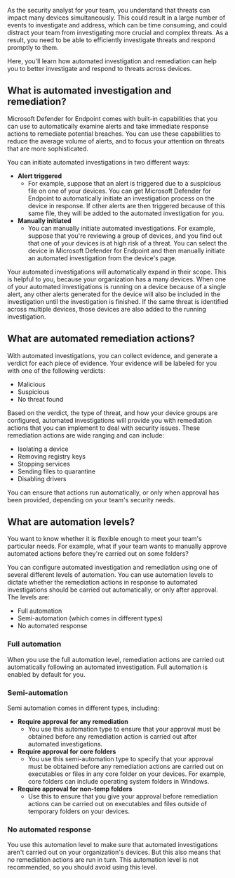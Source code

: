 As the security analyst for your team, you understand that threats can impact many devices simultaneously. This could result in a large number of events to investigate and address, which can be time consuming, and could distract your team from investigating more crucial and complex threats. As a result, you need to be able to efficiently investigate threats and respond promptly to them.

Here, you'll learn how automated investigation and remediation can help you to better investigate and respond to threats across devices.

## What is automated investigation and remediation?

Microsoft Defender for Endpoint comes with built-in capabilities that you can use to automatically examine alerts and take immediate response actions to remediate potential breaches. You can use these capabilities to reduce the average volume of alerts, and to focus your attention on threats that are more sophisticated.

You can initiate automated investigations in two different ways:

- **Alert triggered**
  - For example, suppose that an alert is triggered due to a suspicious file on one of your devices. You can get Microsoft Defender for Endpoint to automatically initiate an investigation process on the device in response. If other alerts are then triggered because of this same file, they will be added to the automated investigation for you.
- **Manually initiated**
  - You can manually initiate automated investigations. For example, suppose that you're reviewing a group of devices, and you find out that one of your devices is at high risk of a threat. You can select the device in Microsoft Defender for Endpoint and then manually initiate an automated investigation from the device's page.

Your automated investigations will automatically expand in their scope.  This is helpful to you, because your organization has a many devices. When one of your automated investigations is running on a device because of a single alert, any other alerts generated for the device will also be included in the investigation until the investigation is finished. If the same threat is identified across multiple devices, those devices are also added to the running investigation.

## What are automated remediation actions?

With automated investigations, you can collect evidence, and generate a verdict for each piece of evidence. Your evidence will be labeled for you with one of the following verdicts:

- Malicious
- Suspicious
- No threat found

Based on the verdict, the type of threat, and how your device groups are configured, automated investigations will provide you with remediation actions that you can implement to deal with security issues. These remediation actions are wide ranging and can include:

- Isolating a device
- Removing registry keys
- Stopping services
- Sending files to quarantine
- Disabling drivers

You can ensure that actions run automatically, or only when approval has been provided, depending on your team's security needs.

## What are automation levels?

You want to know whether it is flexible enough to meet your team's particular needs. For example, what if your team wants to manually approve automated actions before they're carried out on some folders?

You can configure automated investigation and remediation using one of several different levels of automation. You can use automation levels to dictate whether the remediation actions in response to automated investigations should be carried out automatically, or only after approval. The levels are:

- Full automation
- Semi-automation (which comes in different types)
- No automated response

### Full automation

When you use the full automation level, remediation actions are carried out automatically following an automated investigation. Full automation is enabled by default for you.

### Semi-automation

Semi automation comes in different types, including:

- **Require approval for any remediation**
  - You use this automation type to ensure that your approval must be obtained before any remediation action is carried out after automated investigations.
- **Require approval for core folders**
  - You use this semi-automation type to specify  that  your approval must be obtained before any remediation actions are carried out on executables or files in any core folder on your devices. For example, core folders can include operating system folders in Windows.
- **Require approval for non-temp folders**
  - Use this to ensure that you give your approval before remediation actions can be carried out on executables and files outside of temporary folders on your devices.

### No automated response

You use this automation level to make sure that automated investigations aren't carried out on your organization's devices. But this also means that no remediation actions are run in turn. This automation level is not recommended, so you should avoid using this level.
